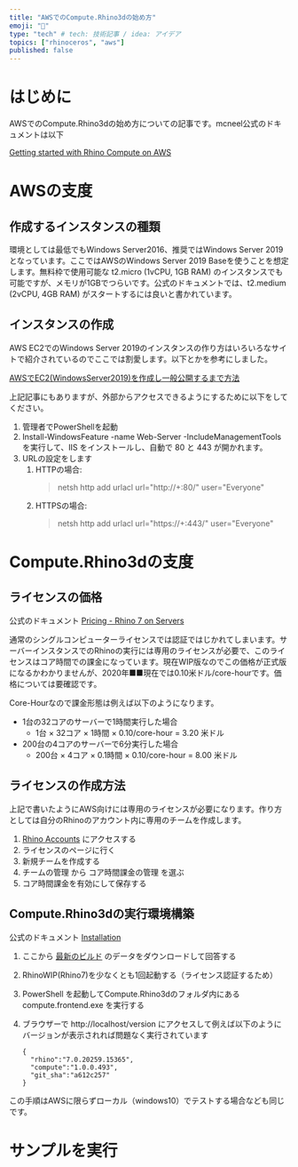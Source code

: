 ```yaml
---
title: "AWSでのCompute.Rhino3dの始め方"
emoji: "🦏"
type: "tech" # tech: 技術記事 / idea: アイデア
topics: ["rhinoceros", "aws"]
published: false
---
```


# はじめに

AWSでのCompute.Rhino3dの始め方についての記事です。mcneel公式のドキュメントは以下

[Getting started with Rhino Compute on AWS](https://github.com/mcneel/compute.rhino3d/blob/master/docs/getting-started.md)

# AWSの支度

## 作成するインスタンスの種類

環境としては最低でもWindows Server2016、推奨ではWindows Server 2019 となっています。ここではAWSのWindows Server 2019 Baseを使うことを想定します。無料枠で使用可能な t2.micro (1vCPU, 1GB RAM) のインスタンスでも可能ですが、メモリが1GBでつらいです。公式のドキュメントでは、t2.medium (2vCPU, 4GB RAM)  がスタートするには良いと書かれています。

## インスタンスの作成

AWS EC2でのWindows Server 2019のインスタンスの作り方はいろいろなサイトで紹介されているのでここでは割愛します。以下とかを参考にしました。

[AWSでEC2(WindowsServer2019)を作成し一般公開するまで方法](https://qiita.com/og_omochi/items/c85bfd61fd4bd9e5baab)

上記記事にもありますが、外部からアクセスできるようにするために以下をしてください。

1. 管理者でPowerShellを起動
2. Install-WindowsFeature -name Web-Server -IncludeManagementTools を実行して、IIS をインストールし、自動で 80 と 443 が開かれます。
3. URLの設定をします
   1. HTTPの場合:
      > netsh http add urlacl url="http://+:80/" user="Everyone"
   2. HTTPSの場合:
      > netsh http add urlacl url="https://+:443/" user="Everyone"

# Compute.Rhino3dの支度

## ライセンスの価格

公式のドキュメント [Pricing - Rhino 7 on Servers](https://www.rhino3d.com/compute-pricing)

通常のシングルコンピューターライセンスでは認証ではじかれてしまいます。サーバーインスタンスでのRhinoの実行には専用のライセンスが必要で、このライセンスはコア時間での課金になっています。現在WIP版なのでこの価格が正式版になるかわかりませんが、2020年■■現在では0.10米ドル/core-hourです。価格については要確認です。

Core-Hourなので課金形態は例えば以下のようになります。

+ 1台の32コアのサーバーで1時間実行した場合
  + 1台 × 32コア × 1時間 × 0.10/core-hour = 3.20 米ドル
+ 200台の4コアのサーバーで6分実行した場合
  + 200台 × 4コア × 0.1時間 × 0.10/core-hour = 8.00 米ドル

## ライセンスの作成方法

上記で書いたようにAWS向けには専用のライセンスが必要になります。作り方としては自分のRhinoのアカウント内に専用のチームを作成します。

1. [Rhino Accounts](https://accounts.rhino3d.com/) にアクセスする
2. ライセンスのページに行く
3. 新規チームを作成する
4. チームの管理 から コア時間課金の管理 を選ぶ
5. コア時間課金を有効にして保存する


## Compute.Rhino3dの実行環境構築

公式のドキュメント [Installation](https://github.com/mcneel/compute.rhino3d/blob/master/docs/installation.md)

1. ここから [最新のビルド](https://ci.appveyor.com/api/projects/mcneel/compute-rhino3d/artifacts/compute.zip?branch=master&pr=false) のデータをダウンロードして回答する
2. RhinoWIP(Rhino7)を少なくとも1回起動する（ライセンス認証するため）
3. PowerShell を起動してCompute.Rhino3dのフォルダ内にある compute.frontend.exe を実行する
4. ブラウザーで http://localhost/version にアクセスして例えば以下のようにバージョンが表示されれば問題なく実行されています

    ```
    {
      "rhino":"7.0.20259.15365",
      "compute":"1.0.0.493",
      "git_sha":"a612c257"
    }
    ```
この手順はAWSに限らずローカル（windows10）でテストする場合なども同じです。

# サンプルを実行
